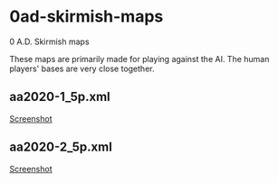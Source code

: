 # 0ad-skirmish-maps
0 A.D. Skirmish maps

These maps are primarily made for playing against the AI. The human
players' bases are very close together.

## aa2020-1_5p.xml

[Screenshot](https://wildfiregames.com/forum/index.php?/topic/28733-map-aa2020-1-2v3/)

## aa2020-2_5p.xml

[Screenshot](https://wildfiregames.com/forum/index.php?/topic/28724-map-aa2020-2-2v3/)
